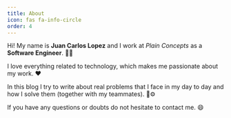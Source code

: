 ```yaml
---
title: About
icon: fas fa-info-circle
order: 4
---
```


Hi! My name is **Juan Carlos Lopez** and I work at *Plain Concepts* as a **Software Engineer**. 👨‍💻

I love everything related to technology, which makes me passionate about my work. ❤️

In this blog I try to write about real problems that I face in my day to day and how I solve them (together with my teammates). 🔨⚙️

If you have any questions or doubts do not hesitate to contact me. 😄
